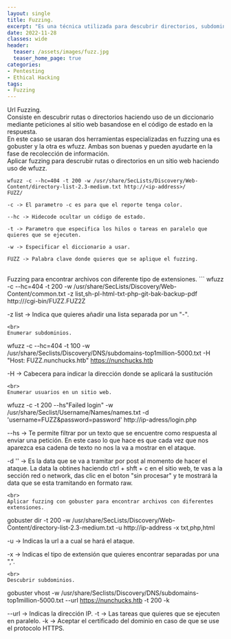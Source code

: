 ```yaml
---
layout: single
title: Fuzzing.
excerpt: "Es una técnica utilizada para descubrir directorios, subdominios, archivos y usuarios dentro de un sitio web o software mediante peticiones"
date: 2022-11-28
classes: wide
header:
  teaser: /assets/images/fuzz.jpg
  teaser_home_page: true
categories:
- Pentesting
- Ethical Hacking
tags:
- Fuzzing
---
```

Url Fuzzing.<br>
Consiste en descubrir rutas o directorios haciendo uso de un diccionario mediante peticiones al sitio web basandose en el código de estado en la respuesta.<br>
En este caso se usaran dos herramientas especializadas en fuzzing una es gobuster y la otra es wfuzz. Ambas son buenas y pueden ayudarte en la fase de recolección de información.<br>
Aplicar fuzzing para descrubir rutas o directorios en un sitio web haciendo uso de wfuzz.

```
wfuzz -c --hc=404 -t 200 -w /usr/share/SecLists/Discovery/Web-Content/directory-list-2.3-medium.txt http://<ip-address>/
FUZZ/

-c -> El parametro -c es para que el reporte tenga color.

--hc -> Hidecode ocultar un código de estado. 

-t -> Parametro que especifica los hilos o tareas en paralelo que quieres que se ejecuten.

-w -> Especificar el diccionario a usar.

FUZZ -> Palabra clave donde quieres que se aplique el fuzzing.
```
<br>
Fuzzing para encontrar archivos con diferente tipo de extensiones.
```
wfuzz -c --hc=404 -t 200 -w /usr/share/SecLists/Discovery/Web-Content/common.txt -z list,sh-pl-html-txt-php-git-bak-backup-pdf http://<ip-address>/cgi-bin/FUZZ.FUZ2Z

-z list -> Indica que quieres añadir una lista separada por un "-".
```
<br>
Enumerar subdominios.
```
wfuzz -c --hc=404 -t 100 -w /usr/share/Seclists/Discovery/DNS/subdomains-top1million-5000.txt -H "Host: FUZZ.nunchucks.htb" https://nunchucks.htb

-H -> Cabecera para indicar la dirección donde se aplicará la sustitución 
```
<br>
Enumerar usuarios en un sitio web.
```
wfuzz -c -t 200 --hs"Failed login" -w /usr/share/Seclist/Username/Names/names.txt -d 'username=FUZZ&password=password' http://ip-adress/login.php

--hs -> Te permite filtrar por un texto que se encuentre como respuesta al enviar una petición. En este caso lo que hace es que cada vez que nos aparezca esa cadena de texto no nos la va a mostrar en el ataque.

-d '' -> Es la data que se va a tramitar por post al momento de hacer el ataque. La data la obtines haciendo ctrl + shft + c en el sitio web, te vas a la sección red o network, das clic en el boton "sin procesar" y te mostrará la data que se esta tramitando en formato raw.
```
<br>
Aplicar fuzzing con gobuster para encontrar archivos con diferentes extensiones.
```
gobuster dir -t 200 -w /usr/share/SecLists/Discovery/Web-Content/directory-list-2.3-medium.txt -u http://ip-address -x txt,php,html

-u -> Indicas la url a a cual se hará el ataque.

-x -> Indicas el tipo de extensión que quieres encontrar separadas por una ",".
```
<br>
Descubrir subdominios.
```
gobuster vhost -w /usr/share/Seclists/Discovery/DNS/subdomains-top1million-5000.txt --url https://nunchucks.htb -t 200 -k

--url -> Indicas la dirección IP.
-t    -> Las tareas que quieres que se ejecuten en paralelo.
-k    -> Aceptar el certificado del dominio en caso de que se use el protocolo HTTPS.
```
